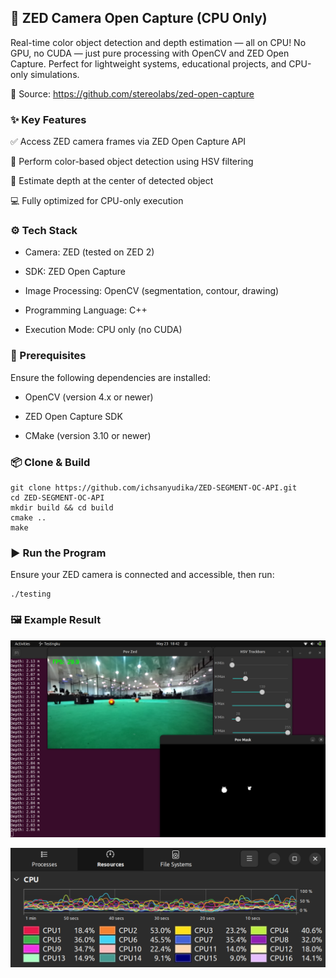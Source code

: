## 🎥 ZED Camera Open Capture (CPU Only)

Real-time color object detection and depth estimation — all on CPU!
No GPU, no CUDA — just pure processing with OpenCV and ZED Open Capture.
Perfect for lightweight systems, educational projects, and CPU-only simulations.

🔗 Source: https://github.com/stereolabs/zed-open-capture

### ✨ Key Features

  ✅ Access ZED camera frames via ZED Open Capture API

  🎨 Perform color-based object detection using HSV filtering

  📏 Estimate depth at the center of detected object

  💻 Fully optimized for CPU-only execution

### ⚙️ Tech Stack

  - Camera: ZED (tested on ZED 2)

  - SDK: ZED Open Capture

  - Image Processing: OpenCV (segmentation, contour, drawing)

  - Programming Language: C++

  - Execution Mode: CPU only (no CUDA)

### 🔧 Prerequisites

Ensure the following dependencies are installed:

  - OpenCV (version 4.x or newer)

  - ZED Open Capture SDK

  - CMake (version 3.10 or newer)

### 📦 Clone & Build

    git clone https://github.com/ichsanyudika/ZED-SEGMENT-OC-API.git
    cd ZED-SEGMENT-OC-API
    mkdir build && cd build
    cmake ..
    make

### ▶️ Run the Program

Ensure your ZED camera is connected and accessible, then run:

    ./testing

### 🖼️ Example Result

![](asset/output.png)

![](asset/cpu-perform.png)
